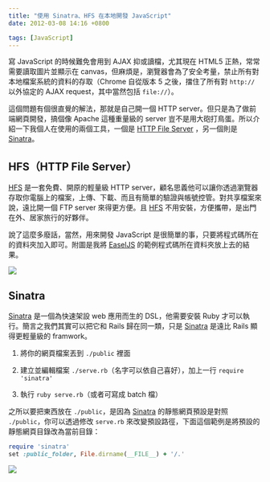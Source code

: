 ```yaml
---
title: "使用 Sinatra、HFS 在本地開發 JavaScript"
date: 2012-03-08 14:16 +0800

tags: [JavaScript]
---
```


[HFS]: http://www.rejetto.com/hfs/
[Sinatra]: http://www.sinatrarb.com/
[EaselJS]: http://easeljs.com/

寫 JavaScript 的時候難免會用到 AJAX 抑或讀檔，尤其現在 HTML5 正熱，常常需要讀取圖片並顯示在 canvas，但麻煩是，瀏覽器會為了安全考量，禁止所有對本地檔案系統的資料的存取（Chrome 自從版本 5 之後，擋住了所有對 `http://` 以外協定的 AJAX request，其中當然包括 `file://`）。

這個問題有個很直覺的解法，那就是自己開一個 HTTP server。但只是為了做前端網頁開發，搞個像 Apache 這種重量級的 server 豈不是用大砲打鳥蛋。所以介紹一下我個人在使用的兩個工具，一個是 [HTTP File Server][HFS] ，另一個則是 [Sinatra]。

<!-- more -->

## HFS（HTTP File Server）

[HFS] 是一套免費、開原的輕量級 HTTP server，顧名思義他可以讓你透過瀏覽器存取你電腦上的檔案，上傳、下載、而且有簡單的驗證與帳號控管。對共享檔案來說，遠比開一個 FTP server 來得更方便。且 [HFS] 不用安裝，方便攜帶，是出門在外、居家旅行的好夥伴。

說了這麼多廢話，當然，用來開發 JavaScript 是很簡單的事，只要將程式碼所在的資料夾加入即可。附圖是我將 [EaselJS] 的範例程式碼所在資料夾放上去的結果。

![](/images/HFS.png)

## Sinatra

[Sinatra] 是一個為快速架設 web 應用而生的 DSL，他需要安裝 Ruby 才可以執行。簡言之我們其實可以把它和 Rails 歸在同一類，只是 [Sinatra] 是遠比 Rails 顯得更輕量級的 framwork。

1. 將你的網頁檔案丟到 `./public` 裡面

2. 建立並編輯檔案 `./serve.rb`（名字可以依自己喜好），加上一行 `require 'sinatra'`

3. 執行 `ruby serve.rb`（或者可寫成 batch 檔）

之所以要把東西放在 `./public`，是因為 [Sinatra] 的靜態網頁預設是對照 `./public`，你可以透過修改 `serve.rb` 來改變預設路徑，下面這個範例是將預設的靜態網頁目錄改為當前目錄：

``` ruby serve.rb
require 'sinatra'
set :public_folder, File.dirname(__FILE__) + '/.'
```

![](/images/sinatra.png)